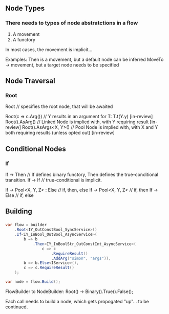 ﻿
## Node Types
### There needs to types of node abstratctions in a flow
1. A movement
2. A functory

In most cases, the movement is implicit...

Examples:
Then<T> is a movement, but a default node can be inferred
MoveTo -> movement, but a target node needs to be specified

## Node Traversal
### Root
Root<T> // specifies the root node, that will be awaited

Root<T>(c => c.Arg<Y>()) // Y results in an argument for T: T.t(Y.y) [in-review]
Root<T>().AsArg<Y>() // Linked Node is implied with, with Y requiring result [in-review]
Root<T>().AsArgs<X, Y>() // Pool Node is implied with, with X and Y both requiring results (unless opted out) [in-review]




## Conditional Nodes
### If
If<T> -> Then<R> // If defines binary functory, Then defines the true-conditional transition.
If<T> -> If<R> // true-conditional is implicit.

If<T> -> Pool<X, Y, Z> : Else<R> // if, then, else
If<T> -> Pool<X, Y, Z> // if, then
If<T> -> Else<R> // if, else

## Building
### 
```c#
var flow = builder
    .Root<IY_OutConstBool_SyncService>()
    .If<IY_InBool_OutBool_AsyncService>(
        b => b
            .Then<IY_InBoolStr_OutConstInt_AsyncService>(
                c => c
                    .RequireResult()
                    .AddArg("simon", "args")),
        b => b.Else<IService>(),
        c => c.RequireResult()
    );

var node = flow.Build();
```

FlowBuilder to NodeBuilder:
    Root() -> Binary().True().False();

Each call needs to build a node, which gets propogated "up"... to be continued.

